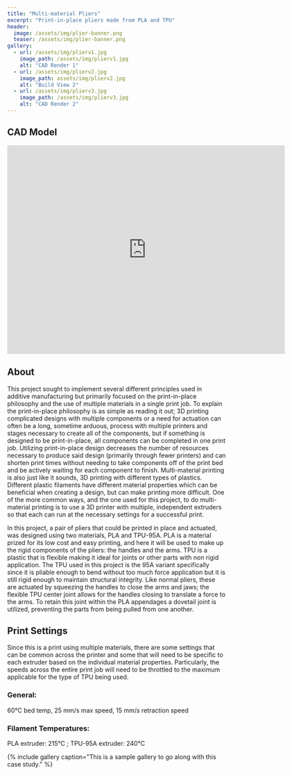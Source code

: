 ```yaml
---
title: "Multi-material Pliers"
excerpt: "Print-in-place pliers made from PLA and TPU"
header:
  image: /assets/img/plier-banner.png
  teaser: /assets/img/plier-banner.png
gallery:
  - url: /assets/img/plierv1.jpg
    image_path: /assets/img/plierv1.jpg
    alt: "CAD Render 1"
  - url: /assets/img/plierv2.jpg
    image_path: assets/img/plierv2.jpg
    alt: "Build View 2"
  - url: /assets/img/plierv3.jpg
    image_path: /assets/img/plierv3.jpg
    alt: "CAD Render 2"
---
```


## CAD Model
<iframe src="https://vanderbilt643.autodesk360.com/shares/public/SH35dfcQT936092f0e4339a4635e84757e84?mode=embed" width="640" height="480" allowfullscreen="true" webkitallowfullscreen="true" mozallowfullscreen="true"  frameborder="0"></iframe>

## About

This project sought to implement several different principles used in additive manufacturing but primarily focused on the print-in-place philosophy and the use of multiple materials in a single print job. To explain the print-in-place philosophy is as simple as reading it out; 3D printing complicated designs with multiple components or a need for actuation can often be a long, sometime arduous, process with multiple printers and stages necessary to create all of the components, but if something is designed to be print-in-place, all components can be completed in one print job. Utilizing print-in-place design decreases the number of resources necessary to produce said design (primarily through fewer printers) and can shorten print times without needing to take components off of the print bed and be actively waiting for each component to finish. Multi-material printing is also just like it sounds, 3D printing with different types of plastics. Different plastic filaments have different material properties which can be beneficial when creating a design, but can make printing more difficult. One of the more common ways, and the one used for this project, to do multi-material printing is to use a 3D printer with multiple, independent extruders so that each can run at the necessary settings for a successful print. 

In this project, a pair of pliers that could be printed in place and actuated, was designed using two materials, PLA and TPU-95A. PLA is a material prized for its low cost and easy printing, and here it will be used to make up the rigid components of the pliers: the handles and the arms. TPU is a plastic that is flexible making it ideal for joints or other parts with non rigid application. The TPU used in this project is the 95A variant specifically since it is pliable enough to bend without too much force application but it is still rigid enough to maintain structural integrity. Like normal pliers, these are actuated by squeezing the handles to close the arms and jaws; the flexible TPU center joint allows for the handles closing to translate a force to the arms. To retain this joint within the PLA appendages a dovetail joint is utilized, preventing the parts from being pulled from one another.

## Print Settings

Since this is a print using multiple materials, there are some settings that can be common across the printer and some that will need to be specific to each extruder based on the individual material properties. Particularly, the speeds across the entire print job will need to be throttled to the maximum applicable for the type of TPU being used.

### General:
60℃ bed temp, 25 mm/s max speed, 15 mm/s retraction speed

### Filament Temperatures:
PLA extruder: 215℃ ; TPU-95A extruder: 240℃

{% include gallery caption="This is a sample gallery to go along with this case study." %}
